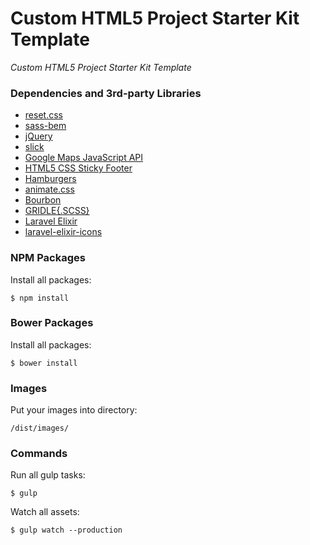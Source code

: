 # Custom HTML5 Project Starter Kit Template
*Custom HTML5 Project Starter Kit Template*

### Dependencies and 3rd-party Libraries
* [reset.css](https://github.com/adamstac/meyer-reset)
* [sass-bem](https://github.com/zgabievi/sass-bem)
* [jQuery](http://jquery.com/)
* [slick](http://kenwheeler.github.io/slick/)
* [Google Maps JavaScript API](https://developers.google.com/maps/documentation/javascript/)
* [HTML5 CSS Sticky Footer](http://ryanfait.com/html5-sticky-footer/)
* [Hamburgers](https://github.com/jonsuh/hamburgers)
* [animate.css](https://github.com/daneden/animate.css)
* [Bourbon](http://bourbon.io/)
* [GRIDLE{.SCSS}](http://gridle.org/)
* [Laravel Elixir](https://laravel.com/docs/master/elixir)
* [laravel-elixir-icons](https://github.com/codezero-be/laravel-elixir-icons)

### NPM Packages

Install all packages:

```
$ npm install
```

### Bower Packages

Install all packages:

```
$ bower install
```


### Images
Put your images into directory:

```
/dist/images/
```

### Commands

Run all gulp tasks:

```
$ gulp
```

Watch all assets:

```
$ gulp watch --production
```
